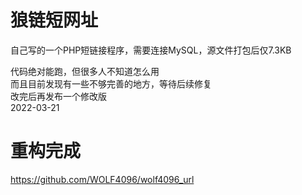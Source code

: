 # 狼链短网址
自己写的一个PHP短链接程序，需要连接MySQL，源文件打包后仅7.3KB  
  
代码绝对能跑，但很多人不知道怎么用  
而且目前发现有一些不够完善的地方，等待后续修复  
改完后再发布一个修改版  
2022-03-21  

# 重构完成
https://github.com/WOLF4096/wolf4096_url
